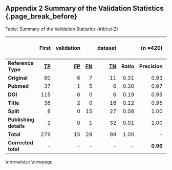 ## Appendix 2 Summary of the Validation Statistics {.page_break_before}

Table: Summary of the Validation Statistics {#tbl:si-2}

|                               |**First**|**validation** ||**dataset**|     |**(n =420)**           |      | \| | **2nd (n =** | **100)**|
|:-------------------------------|----:|----:|----:|----:|-----:|-------------:|-----:|-------:|------:|----:|
| **Reference Type**             | **[TP](#tp)** | **[FP](#fp)** |**[FN](#fn)**  |**[TN](#tn)**  |**Ratio**|**Precision**|**Recall**|**F~0.5~ score**|**[TP](#tp)**|**[FN](#fn)**|
| **Original**                   | 80| 6| 7| 11| 0.31| 0.93| 0.92| 0.92| 38| 1|
| **Pubmed**                     | 37| 1| 5| 6| 0.30| 0.97| 0.88| 0.92| 5| 1|
| **DOI**                        | 115| 6| 0| 6| 0.19| 0.95| 1.00| 0.97| 43| 1|
| **Title**                      | 38| 2| 0| 16| 0.12| 0.95| 1.00| 0.97| 7| 0|
| **Split**                      | 8| 0| 15| 27| 0.08| 1.00| 0.35| 0.52| 4| 0|
| **Publishing details**         | 1| 0| 1| 32| 0.01| 1.00| 0.50| 0.67| 0| 0|
| **Total**                      | 279| 15| 28| 98| 1.00| - | - | - | **97** | **3** |
| **Corrected total**            | - | - | - | - | - | **0.96** | **0.89** | **0.91** | - | - |

\normalsize
\newpage